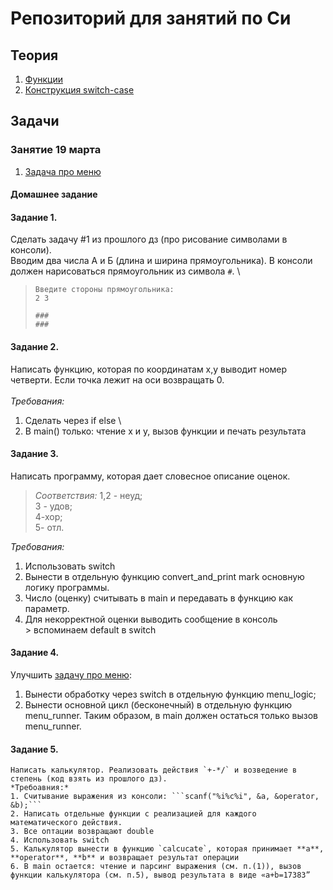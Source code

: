 # Репозиторий для занятий по Си
## Теория
1. [Функции](theory/functions.md)
2. [Конструкция switch-case](theory/switch.md)

## Задачи

### Занятие 19 марта
1. [Задача про меню](practice/19.03.23/simple_menu.c) 

#### Домашнее задание
#### Задание 1.
   Сделать задачу #1 из прошлого дз (про рисование символами в консоли). \
   Вводим два числа А и Б (длина и ширина прямоугольника). В консоли должен нарисоваться прямоугольник из символа `#`. \
   > ``` 
   > Введите стороны прямоугольника:
   > 2 3 
   > 
   > ### 
   > ### 
   > ```

#### Задание 2.
   Написать функцию, которая по координатам х,у выводит номер четверти. Если точка лежит на оси возвращать 0. \
   \
   *Требования:*
   1. Сделать через if else \
   2. В main() только: чтение x и y, вызов функции и печать результата

#### Задание 3.
   Написать программу, которая дает словесное описание оценок. 
   > *Соответствия:*
   > 1,2 - неуд; \
   > 3 - удов; \
   > 4-хор;  \
   > 5- отл. 

   *Требования:*
   1. Использовать switch
   2. Вынести в отдельную функцию convert_and_print mark основную логику программы.
   3. Число (оценку) считывать в main и передавать в функцию как параметр. 
   4. Для некорректной оценки выводить сообщение в консоль \
    > вспоминаем default в switch

#### Задание 4.
   Улучшить [задачу про меню](practice/19.03.23/simple_menu.c): 
   1. Вынести обработку через switch в отдельную функцию menu_logic;
   2. Вынести основной цикл (бесконечный) в отдельную функцию menu_runner. 
   Таким образом, в main должен остаться только вызов menu_runner.

#### Задание 5.
    Написать калькулятор. Реализовать действия `+-*/` и возведение в степень (код взять из прошлого дз). 
    *Требоавния:*
    1. Считывание выражения из консоли: ```scanf("%i%c%i", &a, &operator, &b);```
    2. Написать отдельные функции с реализацией для каждого математического действия.
    3. Все оптации возвращают double 
    4. Использовать switch
    5. Калькулятор вынести в функцию `calcucate`, которая принимает **a**, **operator**, **b** и возвращает результат операции
    6. В main остается: чтение и парсинг выражения (см. п.(1)), вызов функции калькулятора (см. п.5), вывод результата в виде «a+b=17383”
